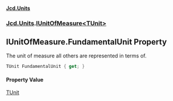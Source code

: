 #### [Jcd.Units](index 'index')
### [Jcd.Units](Jcd.Units 'Jcd.Units').[IUnitOfMeasure&lt;TUnit&gt;](IUnitOfMeasure_TUnit_ 'Jcd.Units.IUnitOfMeasure<TUnit>')

## IUnitOfMeasure<TUnit>.FundamentalUnit Property

The unit of measure all others are represented in terms of.

```csharp
TUnit FundamentalUnit { get; }
```

#### Property Value
[TUnit](IUnitOfMeasure_TUnit_#Jcd.Units.IUnitOfMeasure_TUnit_.TUnit 'Jcd.Units.IUnitOfMeasure<TUnit>.TUnit')